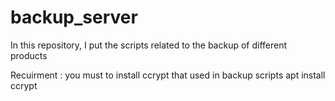 # backup_server
In this repository, I put the scripts related to the backup of different products

Recuirment :
  you must to install ccrypt that used in backup scripts 
    apt install ccrypt
